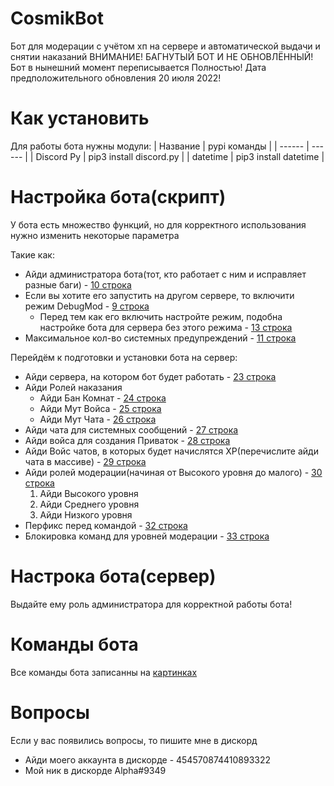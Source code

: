 # CosmikBot
Бот для модерации с учётом хп на сервере и автоматической выдачи и снятии наказаний
ВНИМАНИЕ! БАГНУТЫЙ БОТ И НЕ ОБНОВЛЁННЫЙ! Бот в нынешний момент переписывается Полностью!
Дата предположительного обновления 20 июля 2022!
# Как установить
Для работы бота нужны модули: 
| Название | pypi команды |
| ------ | ------ |
| Discord Py | pip3 install discord.py  |
| datetime | pip3 install datetime  |

# Настройка бота(скрипт)
У бота есть множество функций, но для корректного использования нужно изменить некоторые параметра
  
Такие как:
+ Айди администратора бота(тот, кто работает с ним и исправляет разные баги) - [10 строка](test.py#L10)
+ Если вы хотите его запустить на другом сервере, то включити режим DebugMod - [9 строка](test.py#L9)
  + Перед тем как его включить настройте режим, подобна настройке бота для сервера без этого режима - [13 строка](test.py#L13)
+ Максимальное кол-во системных предупреждений - [11 строка](test.py#L11)
  
Перейдём к подготовки и установки бота на сервер:
+ Айди сервера, на котором бот будет работать - [23 строка](test.py#L23)
+ Айди Ролей наказания
  + Айди Бан Комнат - [24 строка](test.py#L24)
  + Айди Мут Войса - [25 строка](test.py#L25)
  + Айди Мут Чата - [26 строка](test.py#L26)
+ Айди чата для системных сообщений - [27 строка](test.py#L27)
+ Айди войса для создания Приваток - [28 строка](test.py#L28)
+ Айди Войс чатов, в которых будет начислятся XP(перечислите айди чата в массиве)  - [29 строка](test.py#L29)
+ Айди ролей модерации(начиная от Высокого уровня до малого) - [30 строка](test.py#L30)
  1. Айди Высокого уровня
  2. Айди Среднего уровня
  3. Айди Низкого уровня
+ Перфикс перед командой  - [32 строка](test.py#L32)
+ Блокировка команд для уровней модерации - [33 строка](test.py#L33)

# Настрока бота(сервер)
Выдайте ему роль администратора для корректной работы бота!

# Команды бота
Все команды бота записанны на [картинках](help/)

# Вопросы
Если у вас появились вопросы, то пишите мне в дискорд
* Айди моего аккаунта в дискорде - 454570874410893322
* Мой ник в дискорде Alpha#9349
